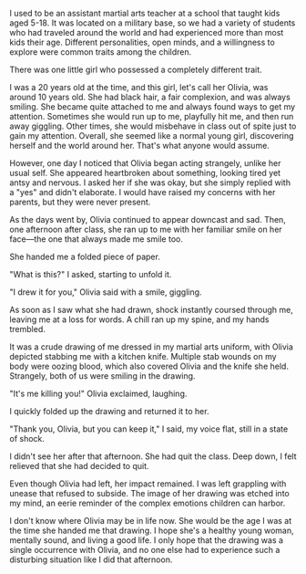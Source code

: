 I used to be an assistant martial arts teacher at a school that taught kids aged 5-18. It was located on a military base, so we had a variety of students who had traveled around the world and had experienced more than most kids their age. Different personalities, open minds, and a willingness to explore were common traits among the children.

There was one little girl who possessed a completely different trait.

I was a 20 years old at the time, and this girl, let's call her Olivia, was around 10 years old. She had black hair, a fair complexion, and was always smiling. She became quite attached to me and always found ways to get my attention. Sometimes she would run up to me, playfully hit me, and then run away giggling. Other times, she would misbehave in class out of spite just to gain my attention. Overall, she seemed like a normal young girl, discovering herself and the world around her. That's what anyone would assume.

However, one day I noticed that Olivia began acting strangely, unlike her usual self. She appeared heartbroken about something, looking tired yet antsy and nervous. I asked her if she was okay, but she simply replied with a "yes" and didn't elaborate. I would have raised my concerns with her parents, but they were never present.

As the days went by, Olivia continued to appear downcast and sad. Then, one afternoon after class, she ran up to me with her familiar smile on her face—the one that always made me smile too.

She handed me a folded piece of paper.

"What is this?" I asked, starting to unfold it.

"I drew it for you," Olivia said with a smile, giggling.

As soon as I saw what she had drawn, shock instantly coursed through me, leaving me at a loss for words. A chill ran up my spine, and my hands trembled.

It was a crude drawing of me dressed in my martial arts uniform, with Olivia depicted stabbing me with a kitchen knife. Multiple stab wounds on my body were oozing blood, which also covered Olivia and the knife she held. Strangely, both of us were smiling in the drawing.

"It's me killing you!" Olivia exclaimed, laughing.

I quickly folded up the drawing and returned it to her.

"Thank you, Olivia, but you can keep it," I said, my voice flat, still in a state of shock.

I didn't see her after that afternoon. She had quit the class. Deep down, I felt relieved that she had decided to quit.

Even though Olivia had left, her impact remained. I was left grappling with unease that refused to subside. The image of her drawing was etched into my mind, an eerie reminder of the complex emotions children can harbor. 

I don't know where Olivia may be in life now. She would be the age I was at the time she handed me that drawing. I hope she's a healthy young woman, mentally sound, and living a good life. I only hope that the drawing was a single occurrence with Olivia, and no one else had to experience such a disturbing situation like I did that afternoon.